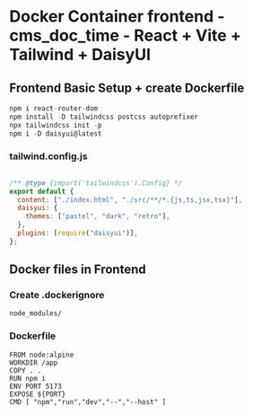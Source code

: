 # Docker Container frontend - cms_doc_time - React + Vite + Tailwind + DaisyUI


## Frontend Basic Setup + create Dockerfile

```javascript
npm i react-router-dom
npm install -D tailwindcss postcss autoprefixer
npx tailwindcss init -p
npm i -D daisyui@latest
````

### tailwind.config.js

```javascript

/** @type {import('tailwindcss').Config} */
export default {
  content: ["./index.html", "./src/**/*.{js,ts,jsx,tsx}"],
  daisyui: {
    themes: ["pastel", "dark", "retro"],
  },
  plugins: [require("daisyui")],
};

```

## Docker files in Frontend

### Create .dockerignore

```
node_modules/
```
### Dockerfile

```docker
FROM node:alpine   
WORKDIR /app
COPY . .
RUN npm i
ENV PORT 5173
EXPOSE ${PORT}
CMD [ "npm","run","dev","--","--host" ]
```